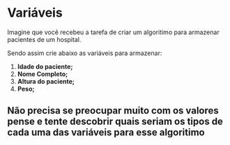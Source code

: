 # Variáveis
Imagine que você recebeu a tarefa de criar um algoritimo para armazenar  pacientes de um hospital.

Sendo assim crie abaixo as variáveis para armazenar: 

1. **Idade do paciente;**
2. **Nome Completo;**
3. **Altura do paciente;**
4. **Peso;**


## Não precisa se preocupar muito com os valores pense e tente descobrir quais seriam os tipos de cada uma das variáveis para esse algoritimo
